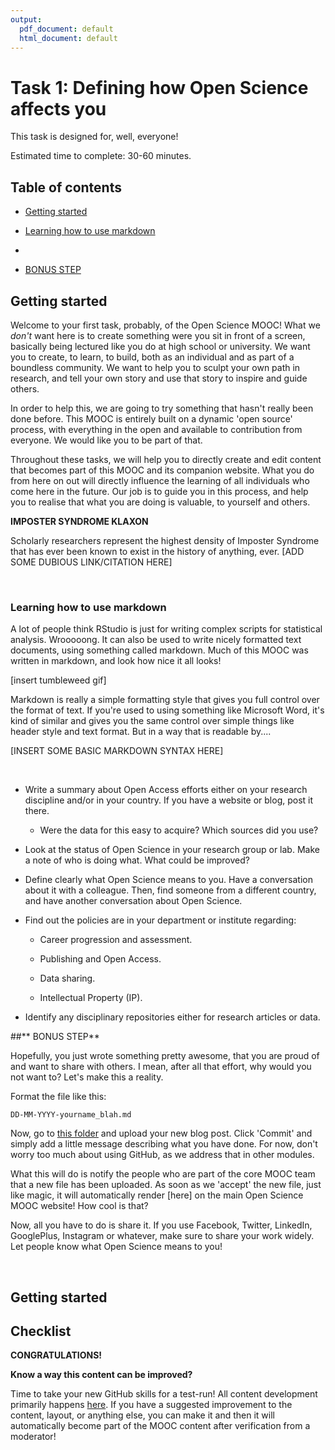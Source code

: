 ```yaml
---
output:
  pdf_document: default
  html_document: default
---
```

# Task 1: Defining how Open Science affects you

This task is designed for, well, everyone!

Estimated time to complete: 30-60 minutes.

## Table of contents

* [Getting started](#Getting_started)
* [Learning how to use markdown](#markdown)

* [](#)

* [BONUS STEP](#bonus)


## Getting started <a name="Getting_started"></a>

Welcome to your first task, probably, of the Open Science MOOC! What we *don't* want here is to create something were you sit in front of a screen, basically being lectured like you do at high school or university. We want you to create, to learn, to build, both as an individual and as part of a boundless community. We want to help you to sculpt your own path in research, and tell your own story and use that story to inspire and guide others.

In order to help this, we are going to try something that hasn't really been done before. This MOOC is entirely built on a dynamic 'open source' process, with everything in the open and available to contribution from everyone. We would like you to be part of that.

Throughout these tasks, we will help you to directly create and edit content that becomes part of this MOOC and its companion website. What you do from here on out will directly influence the learning of all individuals who come here in the future. Our job is to guide you in this process, and help you to realise that what you are doing is valuable, to yourself and others.

**IMPOSTER SYNDROME KLAXON**

Scholarly researchers represent the highest density of Imposter Syndrome that has ever been known to exist in the history of anything, ever. [ADD SOME DUBIOUS LINK/CITATION HERE]

<br/>

### Learning how to  use markdown<a name="markdown"></a>


A lot of people think RStudio is just for writing complex scripts for statistical analysis. Wrooooong. It can also be used to write nicely formatted text documents, using something called markdown. Much of this MOOC was written in markdown, and look how nice it all looks!

[insert tumbleweed gif]

Markdown is really a simple formatting style that gives you full control over the format of text. If you're used to using something like Microsoft Word, it's kind of similar and gives you the same control over simple things like header style and text format. But in a way that is readable by....

[INSERT SOME BASIC MARKDOWN SYNTAX HERE]

<br/>


* Write a summary about Open Access efforts either on your research discipline and/or in your country. If you have a website or blog, post it there.

    * Were the data for this easy to acquire? Which sources did you use?

* Look at the status of Open Science in your research group or lab. Make a note of who is doing what. What could be improved?

* Define clearly what Open Science means to you. Have a conversation about it with a colleague. Then, find someone from a different country, and have another conversation about Open Science. 

* Find out the policies are in your department or institute regarding:

    * Career progression and assessment.

    * Publishing and Open Access.

    * Data sharing.

    * Intellectual Property (IP).

* Identify any disciplinary repositories either for research articles or data.


##** BONUS STEP**<a name="bonus"></a>

Hopefully, you just wrote something pretty awesome, that you are proud of and want to share with others. I mean, after all that effort, why would you not want to? Let's make this a reality.



Format the file like this:

`DD-MM-YYYY-yourname_blah.md`

Now, go to [this folder]() and upload your new blog post. Click 'Commit' and simply add a little message describing what you have done. For now, don't worry too much about using GitHub, as we address that in other modules.

What this will do is notify the people who are part of the core MOOC team that a new file has been uploaded. As soon as we 'accept' the new file, just like magic, it will automatically render [here] on the main Open Science MOOC website! How cool is that?

Now, all you have to do is share it. If you use Facebook, Twitter, LinkedIn, GooglePlus, Instagram or whatever, make sure to share your work widely. Let people know what Open Science means to you!


<br/>

## Getting started <a name="Getting_started"></a>


## Checklist <a name="Checklist"></a>


**CONGRATULATIONS!** 

**Know a way this content can be improved?**

Time to take your new GitHub skills for a test-run! All content development primarily happens [here](https://github.com/OpenScienceMOOC/Module-1-Open-Principles/blob/master/content_development/Task_1.md). If you have a suggested improvement to the content, layout, or anything else, you can make it and then it will automatically become part of the MOOC content after verification from a moderator! 